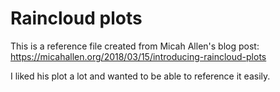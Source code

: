 # Raincloud plots

This is a reference file created from Micah Allen's blog post: https://micahallen.org/2018/03/15/introducing-raincloud-plots

I liked his plot a lot and wanted to be able to reference it easily. 

